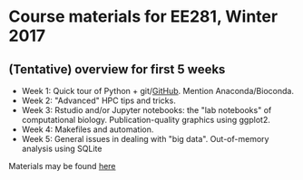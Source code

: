 # Course materials for EE281, Winter 2017

## (Tentative) overview for first 5 weeks

* Week 1: Quick tour of Python + git/[GitHub](http://github.com).  Mention Anaconda/Bioconda.
* Week 2: "Advanced" HPC tips and tricks.
* Week 3: Rstudio and/or Jupyter notebooks: the "lab notebooks" of computational biology.  Publication-quality graphics using ggplot2.
* Week 4: Makefiles and automation.
* Week 5: General issues in dealing with "big data".  Out-of-memory analysis using SQLite

Materials may be found [here](http://www.molpopgen.org/AdvancedInformatics2017)
